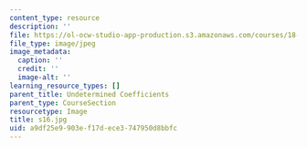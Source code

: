 ```yaml
---
content_type: resource
description: ''
file: https://ol-ocw-studio-app-production.s3.amazonaws.com/courses/18-03sc-differential-equations-fall-2011/a9df25e9903ef17dece3747950d8bbfc_s16.jpg
file_type: image/jpeg
image_metadata:
  caption: ''
  credit: ''
  image-alt: ''
learning_resource_types: []
parent_title: Undetermined Coefficients
parent_type: CourseSection
resourcetype: Image
title: s16.jpg
uid: a9df25e9-903e-f17d-ece3-747950d8bbfc
---
```

